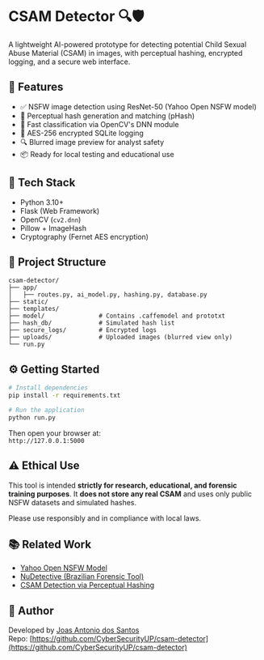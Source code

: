 # CSAM Detector 🔍🛡️

A lightweight AI-powered prototype for detecting potential Child Sexual Abuse Material (CSAM) in images, with perceptual hashing, encrypted logging, and a secure web interface.

## 🚀 Features

- ✅ NSFW image detection using ResNet-50 (Yahoo Open NSFW model)
- 🔐 Perceptual hash generation and matching (pHash)
- 🧠 Fast classification via OpenCV's DNN module
- 🧾 AES-256 encrypted SQLite logging
- 🔍 Blurred image preview for analyst safety
- 📦 Ready for local testing and educational use

## 🧰 Tech Stack

- Python 3.10+
- Flask (Web Framework)
- OpenCV (`cv2.dnn`)
- Pillow + ImageHash
- Cryptography (Fernet AES encryption)

## 📁 Project Structure

```
csam-detector/
├── app/
│   ├── routes.py, ai_model.py, hashing.py, database.py
├── static/
├── templates/
├── model/               # Contains .caffemodel and prototxt
├── hash_db/             # Simulated hash list
├── secure_logs/         # Encrypted logs
├── uploads/             # Uploaded images (blurred view only)
└── run.py
```

## ⚙️ Getting Started

```bash
# Install dependencies
pip install -r requirements.txt

# Run the application
python run.py
```

Then open your browser at:  
`http://127.0.0.1:5000`

## ⚠️ Ethical Use

This tool is intended **strictly for research, educational, and forensic training purposes**. It **does not store any real CSAM** and uses only public NSFW datasets and simulated hashes.

Please use responsibly and in compliance with local laws.

## 📚 Related Work

- [Yahoo Open NSFW Model](https://github.com/yahoo/open_nsfw)
- [NuDetective (Brazilian Forensic Tool)](https://blog.ipog.edu.br/tecnologia/nudetective-ferramenta-pedofilia/)
- [CSAM Detection via Perceptual Hashing](https://www.microsoft.com/en-us/photodna)

## 🔗 Author

Developed by [Joas Antonio dos Santos](https://github.com/CyberSecurityUP)  
Repo: [https://github.com/CyberSecurityUP/csam-detector](https://github.com/CyberSecurityUP/csam-detector)
